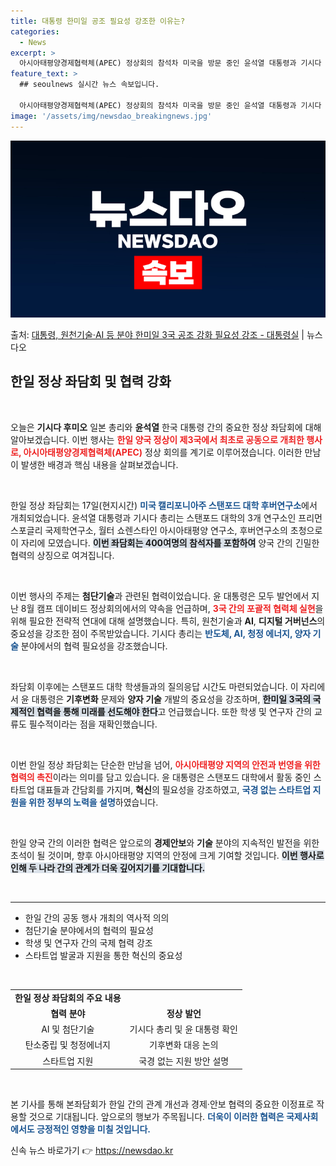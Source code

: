 ```yaml
---
title: 대통령 한미일 공조 필요성 강조한 이유는?
categories:
  - News
excerpt: >
  아시아태평양경제협력체(APEC) 정상회의 참석차 미국을 방문 중인 윤석열 대통령과 기시다 후미오 일본 총리가…
feature_text: >
  ## seoulnews 실시간 뉴스 속보입니다.

  아시아태평양경제협력체(APEC) 정상회의 참석차 미국을 방문 중인 윤석열 대통령과 기시다 후미오 일본 총리가…
image: '/assets/img/newsdao_breakingnews.jpg'
---
```


![뉴스다오 속보](/assets/img/newsdao_breakingnews.jpg)

<p>출처: <a href="https://newsdao.kr/2575" rel="dofollow">대통령, 원천기술·AI 등 분야 한미일 3국 공조 강화 필요성 강조 - 대통령실</a> | 뉴스다오</p>

<h2 data-ke-size="size26">한일 정상 좌담회 및 협력 강화</h2>

<p data-ke-size="size16">&nbsp;</p>

오늘은 <b>기시다 후미오</b> 일본 총리와 <b>윤석열</b> 한국 대통령 간의 중요한 정상 좌담회에 대해 알아보겠습니다. 이번 행사는 <b><span style="color: #ee2323;">한일 양국 정상이 제3국에서 최초로 공동으로 개최한 행사로, 아시아태평양경제협력체(APEC)</span></b> 정상 회의를 계기로 이루어졌습니다. 이러한 만남이 발생한 배경과 핵심 내용을 살펴보겠습니다.

<p data-ke-size="size16">&nbsp;</p>

한일 정상 좌담회는 17일(현지시간) <b><span style="color: #1a5490;">미국 캘리포니아주 스탠포드 대학 후버연구소</span></b>에서 개최되었습니다. 윤석열 대통령과 기시다 총리는 스탠포드 대학의 3개 연구소인 프리먼 스포글리 국제학연구소, 월터 쇼렌스타인 아시아태평양 연구소, 후버연구소의 초청으로 이 자리에 모였습니다. <b><span style="background-color: #21538527;">이번 좌담회는 400여명의 참석자를 포함하여</span></b> 양국 간의 긴밀한 협력의 상징으로 여겨집니다.

<p data-ke-size="size16">&nbsp;</p>

이번 행사의 주제는 <b>첨단기술</b>과 관련된 협력이었습니다. 윤 대통령은 모두 발언에서 지난 8월 캠프 데이비드 정상회의에서의 약속을 언급하며, <b><span style="color: #ee2323;">3국 간의 포괄적 협력체 실현</span></b>을 위해 필요한 전략적 연대에 대해 설명했습니다. 특히, 원천기술과 <b>AI</b>, <b>디지털 거버넌스</b>의 중요성을 강조한 점이 주목받았습니다. 기시다 총리는 <b><span style="color: #1a5490;">반도체, AI, 청정 에너지, 양자 기술</span></b> 분야에서의 협력 필요성을 강조했습니다.

<p data-ke-size="size16">&nbsp;</p>

좌담회 이후에는 스탠포드 대학 학생들과의 질의응답 시간도 마련되었습니다. 이 자리에서 윤 대통령은 <b>기후변화</b> 문제와 <b>양자 기술</b> 개발의 중요성을 강조하며, <b><span style="background-color: #21538527;">한미일 3국의 국제적인 협력을 통해 미래를 선도해야 한다</span></b>고 언급했습니다. 또한 학생 및 연구자 간의 교류도 필수적이라는 점을 재확인했습니다.

<p data-ke-size="size16">&nbsp;</p>

이번 한일 정상 좌담회는 단순한 만남을 넘어, <b><span style="color: #ee2323;">아시아태평양 지역의 안전과 번영을 위한 협력의 촉진</span></b>이라는 의미를 담고 있습니다. 윤 대통령은 스탠포드 대학에서 활동 중인 스타트업 대표들과 간담회를 가지며, <b>혁신</b>의 필요성을 강조하였고, <b><span style="color: #1a5490;">국경 없는 스타트업 지원을 위한 정부의 노력을 설명</span></b>하였습니다.

<p data-ke-size="size16">&nbsp;</p>

한일 양국 간의 이러한 협력은 앞으로의 <b>경제안보</b>와 <b>기술</b> 분야의 지속적인 발전을 위한 초석이 될 것이며, 향후 아시아태평양 지역의 안정에 크게 기여할 것입니다. <b><span style="background-color: #21538527;">이번 행사로 인해 두 나라 간의 관계가 더욱 깊어지기를 기대합니다.</span></b> 

<p data-ke-size="size16">&nbsp;</p>

<hr>

<ul>
<li>한일 간의 공동 행사 개최의 역사적 의의</li>
<li>첨단기술 분야에서의 협력의 필요성</li>
<li>학생 및 연구자 간의 국제 협력 강조</li>
<li>스타트업 발굴과 지원을 통한 혁신의 중요성</li>
</ul>

<p data-ke-size="size16">&nbsp;</p>

<table style="width: 100%;">
<tr>
<td style="text-align: center; height: 17px;"><b>한일 정상 좌담회의 주요 내용</b></td>
</tr>
<tr>
<td style="text-align: center; height: 17px;"><b>협력 분야</b></td>
<td style="text-align: center; height: 17px;"><b>정상 발언</b></td>
</tr>
<tr>
<td style="text-align: center; height: 17px;">AI 및 첨단기술</td>
<td style="text-align: center; height: 17px;">기시다 총리 및 윤 대통령 확인</td>
</tr>
<tr>
<td style="text-align: center; height: 17px;">탄소중립 및 청정에너지</td>
<td style="text-align: center; height: 17px;">기후변화 대응 논의</td>
</tr>
<tr>
<td style="text-align: center; height: 17px;">스타트업 지원</td>
<td style="text-align: center; height: 17px;">국경 없는 지원 방안 설명</td>
</tr>
</table>

<p data-ke-size="size16">&nbsp;</p>

본 기사를 통해 본좌담회가 한일 간의 관계 개선과 경제·안보 협력의 중요한 이정표로 작용할 것으로 기대됩니다. 앞으로의 행보가 주목됩니다. <b><span style="color: #1a5490;">더욱이 이러한 협력은 국제사회에서도 긍정적인 영향을 미칠 것입니다.</span></b> 

신속 뉴스 바로가기 👉 <a href="https://newsdao.kr" rel="dofollow">https://newsdao.kr</a>


